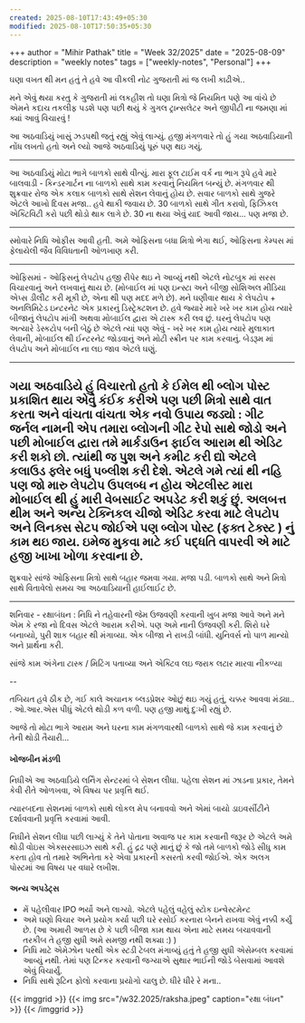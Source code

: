 ```yaml
---
created: 2025-08-10T17:43:49+05:30
modified: 2025-08-10T17:50:35+05:30
---
```


+++
author = "Mihir Pathak"
title = "Week 32/2025"
date = "2025-08-09"
description = "weekly notes"
tags = ["weekly-notes", "Personal"]
+++



ઘણા વખત થી મન હતું તે હવે આ વીકલી નોટ ગુજરાતી માં જ લખી કાઢીએ..

મને એવું થયા કરતુ કે ગુજરાતી માં લકહીશ તો ઘણા મિત્રો જે નિયમિત પણે આ વાંચે છે એમને કદાચ તકલીફ પડશે પણ પછી થયું કે ગુગલ ટ્રાન્સલેટર અને જીપીટી ના જમણા માં ક્યાં આવું વિચારવું ! 

આ અઠવાડિયું ખાસું ઝડપથી જતું રહ્યું એવું લાગ્યું. હજી મંગળવારે તો હું ગયા અઠવાડિયાની નોંધ લખતો હતો અને લ્યો આજે અઠવાડિયું પૂરું પણ થઇ ગયું.

---

આ અઠવાડિયું મોટા ભાગે બાળકો સાથે વીત્યું. મારા ફૂલ ટાઈમ વર્ક ના ભાગ રૂપે હવે મારે બાલવાડી - કિન્ડરગાર્ટન ના બાળકો સાથે કામ કરવાનું નિયમિત બન્યું છે. મંગળવાર થી શુક્રવાર રોજ એક કલાક બાળકો સાથે સેશન લેવાનું હોય છે. સવાર બાળકો સાથે ગુજરે એટલે આખો દિવસ મજા.. હવે થાકી જવાય છે. 30 બાળકો સાથે ગીત કરાવો, ફિઝિકલ એક્ટિવિટી કરો પછી થોડો થાક લાગે છે. 30 ના થયા એવું યાદ આવી જાય... પણ મજા છે.

---

સ્મોવારે નિધિ ઓફીસ આવી હતી. અમે ઓફિસના બધા મિત્રો ભેગા થઈ, ઓફિસના કેમ્પસ માં ફેલાયેલી જૈવ વિવિધતાની ઓળખાણ કરી.

---

ઓફિસમાં - ઓફિસનું લેપટોપ હજી રીપેર થઇ ને આવ્યું નથી એટલે નોટબુક માં સરસ વિચારવાનું અને લખવાનું થાય છે. (મોબાઈલ માં પણ ઇન્સ્ટા અને બીજી સોશિઅલ મીડિયા એપ્સ ડીલીટ કરી મૂકી છે, એના થી પણ મદદ મળે છે).  મને ઘણીવાર થાય કે લેપટોપ + અનલિમિટેડ ઇન્ટરનેટ એક પ્રકારનું ડિસ્ટ્રેક્ટશન છે.
હવે જ્યારે મારે ખરે ખર કામ હોય ત્યારે બીજાનું લેપટોપ માંગી અથવા મોબાઈલ દ્વારા એ ટાસ્ક કરી લવ છું. ઘરનું લેપટોપ પણ અત્યારે ડેસ્કટોપ બની બેઠું છે એટલે ત્યાં પણ એવું - ખરે ખર કામ હોય ત્યારે મુલાકાત લેવાની, મોબાઈલ થી ઈન્ટરનેટ જોડવાનું અને મોટી સ્ક્રીન પર કામ કરવાનું.  બેડરૂમ માં લેપટોપ અને મોબાઈલ ના લઇ જાવ એટલે ઘણું. 

---

ગયા અઠવાડિયે હું વિચારતો હતો કે ઈમેલ થી બ્લોગ પોસ્ટ પ્રકાશિત થાય એવું કંઈક કરીએ પણ પછી મિત્રો સાથે વાત કરતા અને વાંચતા વાંચતા એક નવો ઉપાય જડ્યો : ગીટ જર્નલ નામની એપ તમારા બ્લોગની ગીટ રેપો સાથે જોડો અને પછી મોબાઈલ દ્વારા તમે માર્કડાઉન ફાઈલ આરામ થી એડિટ કરી શકો છો. ત્યાંથી જ પુશ અને કમીટ કરી દ્યો એટલે કલાઉડ ફ્લેર બધું પબ્લીશ કરી દેશે. એટલે ગમે ત્યાં થી નહિ પણ જો મારુ લેપટોપ ઉપલબ્ધ ન હોય એટલીસ્ટ મારા મોબાઈલ થી હું મારી વેબસાઈટ અપડેટ કરી શકું છું. અલબત્ત થીમ અને અન્ય ટેક્નિકલ ચીજો એડિટ કરવા માટે લેપટોપ અને લિનક્સ સેટપ જોઈએ પણ બ્લોગ પોસ્ટ (ફક્ત ટેક્સ્ટ ) નું કામ થઇ જાય. ઇમેજ મુકવા માટે કઈ પદ્ધતિ વાપરવી એ માટે હજી ખાખા ખોળા કરવાના છે.
---

શુક્રવારે સાંજે ઓફિસના મિત્રો સાથે બહાર જમવા ગયા. મજા પડી. બાળકો સાથે અને મિત્રો સાથે વિતાવેલો સમય આ અઠવાડિયાની હાઈલાઈટ છે.

---

શનિવાર - રક્ષાબંધન : નિધિ ને તહેવારની જેમ ઉજવણી કરવાની ખુબ મજા આવે અને મને એમ કે રજા નો દિવસ એટલે આરામ કરીએ. પણ અમે નાની ઉજવણી કરી. શિરો ઘરે બનાવ્યો, પુરી શાક બહાર થી મંગાવ્યા. એક બીજા ને રાખડી બાંધી. યુનિવર્સ નો પાળ માન્યો અને પ્રાર્થના કરી.

સાંજે કામ અંગેના ટાસ્ક / મિટિંગ પતાવ્યા અને એક્ટિવ લઇ જરાક લટાર મારવા નીકળ્યા 

--

તબિયત હવે ઠીક છે, ગઈ કાલે અચાનક બ્લડપ્રેશર ઓછું થઇ ગયું હતું, ચક્કર આવવા મંડ્યા.. . ઓ.આર.એસ પીધું એટલે થોડી કળ વળી. પણ હજી માથું દુઃખી રહ્યું છે.

આજે તો મોટા ભાગે આરામ અને ઘરના કામ
મંગળવારથી બાળકો સાથે જે કામ કરવાનું છે તેની થોડી તૈયારી... 

#### ખોજબીન મંડળી

નિધીએ આ અઠવાડિયે લર્નિંગ સેન્ટરમાં બે સેશન લીધા.
પહેલા સેશન માં ઝાડના પ્રકાર, તેમને કેવી રીતે ઓળખવા, એ વિષય પર પ્રવૃત્તિ થઈ.

ત્યારબદના સેશનમાં બાળકો સાથે લોકલ મેપ બનાવવો અને એમાં બાયો ડાઇવર્સીટીને દર્શાવવાની પ્રવૃત્તિ કરવામાં આવી.

નિધીને સેશન લીધા પછી લાગ્યું કે તેને પોતાના અવાજ પર કામ કરવાની જરૂર છે એટલે અમે થોડી વોઇસ એક્સરસાઇઝ સાથે કરી. હું દ્રઢ પણે માનું છું કે જો તમે બાળકો જોડે સીધુ કામ કરતા હોવ તો તમારે અભિનેતા કરે એવા પ્રકારની કસરતો કરવી જોઈએ. એક અલગ પોસ્ટમાં આ વિષય પર વધારે લખીશ.

#### અન્ય અપડેટ્સ

- મેં પહેલીવાર IPO ભર્યો અને લાગ્યો. એટલે પહેલું વહેલું સ્ટોક ઇન્વેસ્ટમેન્ટ
- અમે ઘણો વિચાર અને પ્રયોગ કર્યા પછી ઘરે રસોઈ કરનારા બેનને રાખવા એવું નક્કી કર્યું છે. (આ અમારી આળસ છે કે પછી બીજા કામ થાય એના માટે સમય બચાવવાની તરકીબ તે હજી સુધી અમે સમજી નથી શક્યા :) )
- નિધિ માટે એમેઝોન પરથી એક સ્ટડી ટેબલ મંગાવ્યું હતું તે હજી સુધી એસેમ્બલ કરવામાં આવ્યું નથી. તેમાં પણ ટિન્કર કરવાની જગ્યાએ સુથાર ભાઈની જોડે બેસવામાં આવશે એવું વિચાર્યું. 
- નિધિ સાથે રૂટિન ફોલો કરવાના પ્રયોગો ચાલુ છે. ધીરે ધીરે રે મના..

{{< imggrid >}}
{{< img src="/w32.2025/raksha.jpeg" caption="રક્ષા બંધન" >}}
{{< /imggrid >}}
